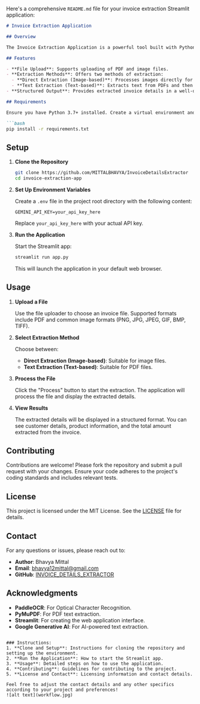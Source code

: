 Here's a comprehensive `README.md` file for your invoice extraction Streamlit application:

```markdown
# Invoice Extraction Application

## Overview

The Invoice Extraction Application is a powerful tool built with Python and Streamlit that allows users to extract and process invoice details from various file types, including PDFs and images. This application leverages Optical Character Recognition (OCR) and Generative AI to provide structured data from invoices.

## Features

- **File Upload**: Supports uploading of PDF and image files.
- **Extraction Methods**: Offers two methods of extraction:
  - **Direct Extraction (Image-based)**: Processes images directly for extraction.
  - **Text Extraction (Text-based)**: Extracts text from PDFs and then processes the text.
- **Structured Output**: Provides extracted invoice details in a well-organized JSON format.

## Requirements

Ensure you have Python 3.7+ installed. Create a virtual environment and install the necessary packages listed in `requirements.txt`:

```bash
pip install -r requirements.txt
```

## Setup

1. **Clone the Repository**

   ```bash
   git clone https://github.com/MITTALBHAVYA/InvoiceDetailsExtractor
   cd invoice-extraction-app
   ```

2. **Set Up Environment Variables**

   Create a `.env` file in the project root directory with the following content:

   ```env
   GEMINI_API_KEY=your_api_key_here
   ```

   Replace `your_api_key_here` with your actual API key.

3. **Run the Application**

   Start the Streamlit app:

   ```bash
   streamlit run app.py
   ```

   This will launch the application in your default web browser.

## Usage

1. **Upload a File**

   Use the file uploader to choose an invoice file. Supported formats include PDF and common image formats (PNG, JPG, JPEG, GIF, BMP, TIFF).

2. **Select Extraction Method**

   Choose between:
   - **Direct Extraction (Image-based)**: Suitable for image files.
   - **Text Extraction (Text-based)**: Suitable for PDF files.

3. **Process the File**

   Click the "Process" button to start the extraction. The application will process the file and display the extracted details.

4. **View Results**

   The extracted details will be displayed in a structured format. You can see customer details, product information, and the total amount extracted from the invoice.

## Contributing

Contributions are welcome! Please fork the repository and submit a pull request with your changes. Ensure your code adheres to the project's coding standards and includes relevant tests.

## License

This project is licensed under the MIT License. See the [LICENSE](LICENSE) file for details.

## Contact

For any questions or issues, please reach out to:

- **Author**: Bhavya Mittal
- **Email**: bhavya12mittal@gmail.com
- **GitHub**: [INVOICE_DETAILS_EXTRACTOR](https://github.com/MITTALBHAVYA/InvoiceDetailsExtractor)

## Acknowledgments

- **PaddleOCR**: For Optical Character Recognition.
- **PyMuPDF**: For PDF text extraction.
- **Streamlit**: For creating the web application interface.
- **Google Generative AI**: For AI-powered text extraction.

```

### Instructions:
1. **Clone and Setup**: Instructions for cloning the repository and setting up the environment.
2. **Run the Application**: How to start the Streamlit app.
3. **Usage**: Detailed steps on how to use the application.
4. **Contributing**: Guidelines for contributing to the project.
5. **License and Contact**: Licensing information and contact details.

Feel free to adjust the contact details and any other specifics according to your project and preferences!
![alt text](workflow.jpg)